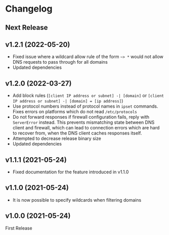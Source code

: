 # Changelog

## Next Release

## v1.2.1 (2022-05-20)

* Fixed issue where a wildcard allow rule of the form `~> *` would not allow DNS requests to pass through for all domains
* Updated dependencies

## v1.2.0 (2022-03-27)

* Add block rules (`[client IP address or subnet] -| [domain]` or `[client IP address or subnet] -| [domain] = [ip address]`)
* Use protocol numbers instead of protocol names in `ipset` commands. Fixes errors on platforms which do not read `/etc/protocols`
* Do not forward responses if firewall configuration fails, reply with `ServerError` instead. This prevents mismatching state between DNS client and firewall, which can lead to connection errors which are hard to recover from, when the DNS client caches responses itself.
* Attempted to decrease release binary size
* Updated dependencies

## v1.1.1 (2021-05-24)

* Fixed documentation for the feature introduced in v1.1.0

## v1.1.0 (2021-05-24)

* It is now possible to specify wildcards when filtering domains

## v1.0.0 (2021-05-24)

First Release

